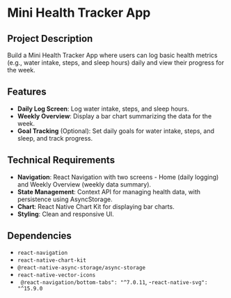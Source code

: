 # Mini Health Tracker App

## Project Description
 Build a Mini Health Tracker App where users can log basic health metrics (e.g., water intake,
 steps, and sleep hours) daily and view their progress for the week.
## Features
- **Daily Log Screen**: Log water intake, steps, and sleep hours.
- **Weekly Overview**: Display a bar chart summarizing the data for the week.
- **Goal Tracking** (Optional): Set daily goals for water intake, steps, and sleep, and track progress.

## Technical Requirements
- **Navigation**: React Navigation with two screens - Home (daily logging) and Weekly Overview (weekly data summary).
- **State Management**: Context API for managing health data, with persistence using AsyncStorage.
- **Chart**: React Native Chart Kit for displaying bar charts.
- **Styling**: Clean and responsive UI.

## Dependencies
- `react-navigation`
- `react-native-chart-kit`
- `@react-native-async-storage/async-storage`
- `react-native-vector-icons`
- ` @react-navigation/bottom-tabs": "^7.0.11`,
 -`react-native-svg": "^15.9.0`

